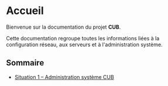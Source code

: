 # Accueil

Bienvenue sur la documentation du projet **CUB**.

Cette documentation regroupe toutes les informations liées à la configuration réseau, aux serveurs et à l'administration système.

## Sommaire
- [Situation 1 – Administration système CUB](situation1-adminsys-cub.md)

